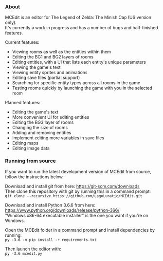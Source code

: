 
### About

MCEdit is an editor for The Legend of Zelda: The Minish Cap (US version only).  
It's currently a work in progress and has a number of bugs and half-finished features.  

Current features:
* Viewing rooms as well as the entities within them
* Editing the BG1 and BG2 layers of rooms
* Editing entities, with a UI that lists each entity's unique parameters
* Viewing the game's text
* Viewing entity sprites and animations
* Editing save files (partial support)
* Searching for specific entity types across all rooms in the game
* Testing rooms quickly by launching the game with you in the selected room

Planned features:
* Editing the game's text
* More convenient UI for editing entities
* Editing the BG3 layer of rooms
* Changing the size of rooms
* Adding and removing entities
* Implement editing more variables in save files
* Editing maps
* Editing image data

### Running from source

If you want to run the latest development version of MCEdit from source, follow the instructions below.

Download and install git from here: https://git-scm.com/downloads  
Then clone this repository with git by running this in a command prompt:  
`git clone --recursive https://github.com/LagoLunatic/MCEdit.git`  

Download and install Python 3.6.6 from here: https://www.python.org/downloads/release/python-366/  
"Windows x86-64 executable installer" is the one you want if you're on Windows.  

Open the MCEdit folder in a command prompt and install dependencies by running:  
`py -3.6 -m pip install -r requirements.txt`  

Then launch the editor with:  
`py -3.6 mcedit.py`  
